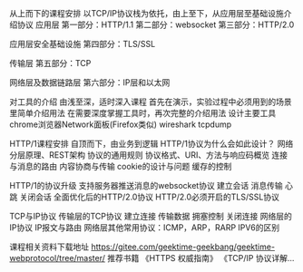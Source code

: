 从上而下的课程安排
以TCP/IP协议栈为依托，由上至下，从应用层至基础设施介绍协议
 应用层
    第一部分：HTTP/1.1
    第二部分：websocket
    第三部分：HTTP/2.0
    
 应用层安全基础设施
   第四部分：TLS/SSL
 
 传输层
   第五部分：TCP
 
 网络层及数据链路层
   第六部分：IP层和以太网
   
   
   
对工具的介绍
  由浅至深，适时深入课程
    首先在演示，实验过程中必须用到的场景里简单介绍用法
    在需要深度掌握工具时，再次完整的介绍用法
  设计主要工具
    chrome浏览器Network面板(Firefox类似)
    wireshark
    tcpdump
    
    
HTTP/1课程安排
 自顶而下，由业务到逻辑
   HTTP/1协议为什么会如此设计？
      网络分层原理、REST架构
   协议的通用规则
     协议格式、URI、方法与响应码概览
   连接与消息的路由
   内容协商与传输
   cookie的设计与问题
   缓存的控制
   
HTTP/1的协议升级
  支持服务器推送消息的websocket协议
    建立会话
    消息传输
    心跳
    关闭会话
  全面优化后的HTTP/2.0协议
  HTTP/2.0必须开启的TLS/SSL协议     
        
        
        
        
TCP与IP协议
传输层的TCP协议
  建立连接
  传输数据
  拥塞控制
  关闭连接
网络层的IP协议
  IP报文与路由
  网络层其他常用协议：ICMP，ARP，RARP
  IPV6的区别
  
  

课程相关资料下载地址
https://gitee.com/geektime-geekbang/geektime-webprotocol/tree/master/
推荐书籍 《HTTPS 权威指南》 《TCP/IP 协议详解...

           
        